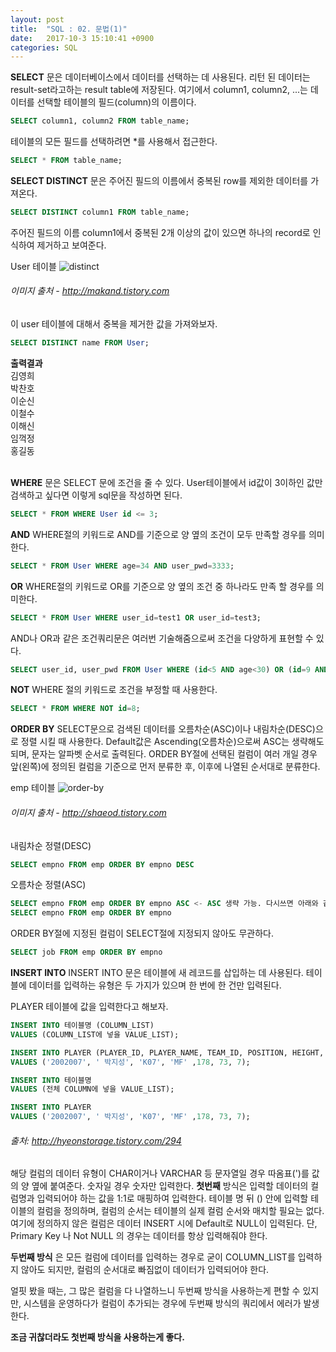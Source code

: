 ```yaml
---
layout: post
title:  "SQL : 02. 문법(1)"
date:   2017-10-3 15:10:41 +0900
categories: SQL
---
```



**SELECT** 문은 데이터베이스에서 데이터를 선택하는 데 사용된다. 리턴 된 데이터는 result-set라고하는 result table에 저장된다. 여기에서 column1, column2, ...는 데이터를 선택할 테이블의 필드(column)의 이름이다.

```sql
SELECT column1, column2 FROM table_name;
```

테이블의 모든 필드를 선택하려면 \*를 사용해서 접근한다.

```sql
SELECT * FROM table_name;
```

**SELECT DISTINCT** 문은 주어진 필드의 이름에서 중복된 row를 제외한 데이터를 가져온다.

```sql
SELECT DISTINCT column1 FROM table_name;
```

주어진 필드의 이름 column1에서 중복된 2개 이상의 값이 있으면 하나의 record로 인식하여 제거하고 보여준다.




User 테이블
![distinct](../../../../assets/media/images/sql-002/001-distinct.png?raw=true)
###### 이미지 출처 - http://makand.tistory.com

이 user 테이블에 대해서 중복을 제거한 값을 가져와보자.

```sql
SELECT DISTINCT name FROM User;
```

**출력결과** <br>
김영희<br>
박찬호<br>
이순신<br>
이철수<br>
이해신<br>
임꺽정<br>
홍길동<br><br>

**WHERE** 문은 SELECT 문에 조건을 줄 수 있다. User테이블에서 id값이 3이하인 값만 검색하고 싶다면 이렇게 sql문을 작성하면 된다.

```sql
SELECT * FROM WHERE User id <= 3;
```

**AND** WHERE절의 키워드로 AND를 기준으로 양 옆의 조건이 모두 만족할 경우를 의미한다.

```sql
SELECT * FROM User WHERE age=34 AND user_pwd=3333;
```

**OR** WHERE절의 키워드로 OR를 기준으로 양 옆의 조건 중 하나라도 만족 할 경우를 의미한다.

```sql
SELECT * FROM User WHERE user_id=test1 OR user_id=test3;
```

AND나 OR과 같은 조건쿼리문은 여러번 기술해줌으로써 조건을 다양하게 표현할 수 있다.

```sql
SELECT user_id, user_pwd FROM User WHERE (id<5 AND age<30) OR (id=9 AND age<30)
```

**NOT** WHERE 절의 키워드로 조건을 부정할 때 사용한다.

```sql
SELECT * FROM WHERE NOT id=8;
```

**ORDER BY** SELECT문으로 검색된 데이터를 오름차순(ASC)이나 내림차순(DESC)으로 정렬 시킬 때 사용한다.
Default값은 Ascending(오름차순)으로써 ASC는 생략해도 되며, 문자는 알파벳 순서로 출력된다. ORDER BY절에 선택된 컬럼이 여러 개일 경우 앞(왼쪽)에 정의된 컬럼을 기준으로 먼저 분류한 후, 이후에 나열된 순서대로 분류한다.

emp 테이블
![order-by](../../../../assets/media/images/sql-002/002-order-by.png?raw=true)

###### 이미지 출처 - http://shaeod.tistory.com

내림차순 정렬(DESC)

```sql
SELECT empno FROM emp ORDER BY empno DESC
```

오름차순 정렬(ASC)

```sql
SELECT empno FROM emp ORDER BY empno ASC <- ASC 생략 가능. 다시쓰면 아래와 같다.
SELECT empno FROM emp ORDER BY empno   
```

ORDER BY절에 지정된 컬럼이 SELECT절에 지정되지 않아도 무관하다.

```sql
SELECT job FROM emp ORDER BY empno
```

**INSERT INTO** INSERT INTO 문은 테이블에 새 레코드를 삽입하는 데 사용된다. 테이블에 데이터를 입력하는 유형은 두 가지가 있으며 한 번에 한 건만 입력된다.

PLAYER 테이블에 값을 입력한다고 해보자.

```sql
INSERT INTO 테이블명 (COLUMN_LIST)
VALUES (COLUMN_LIST에 넣을 VALUE_LIST);

INSERT INTO PLAYER (PLAYER_ID, PLAYER_NAME, TEAM_ID, POSITION, HEIGHT, WEIGHT, BACK_NO)
VALUES ('2002007', ' 박지성', 'K07', 'MF' ,178, 73, 7);
```

```sql
INSERT INTO 테이블명
VALUES (전체 COLUMN에 넣을 VALUE_LIST);

INSERT INTO PLAYER
VALUES ('2002007', ' 박지성', 'K07', 'MF' ,178, 73, 7);
```

###### 출처: http://hyeonstorage.tistory.com/294

해당 컬럼의 데이터 유형이 CHAR이거나 VARCHAR 등 문자열일 경우 따옴표(')를 값의 양 옆에 붙여준다. 숫자일 경우 숫자만 입력한다. **첫번째** 방식은 입력할 데이터의 컬럼명과 입력되어야 하는 값을 1:1로 매핑하여 입력한다. 테이블 명 뒤 () 안에 입력할 테이블의 컬럼을 정의하며, 컬럼의 순서는 테이블의 실제 컬럼 순서와 매치할 필요는 없다. 여기에 정의하지 않은 컬럼은 데이터 INSERT 시에 Default로 NULL이 입력된다. 단, Primary Key 나 Not NULL 의 경우는 데이터를 항상 입력해줘야 한다.

**두번째 방식** 은 모든 컬럼에 데이터를 입력하는 경우로 굳이 COLUMN_LIST를 입력하지 않아도 되지만, 컬럼의 순서대로 빠짐없이 데이터가 입력되어야 한다.

얼핏 봤을 때는, 그 많은 컬럼을 다 나열하느니 두번째 방식을 사용하는게 편할 수 있지만, 시스템을 운영하다가 컬럼이 추가되는 경우에 두번째 방식의 쿼리에서 에러가 발생한다.

**조금 귀찮더라도 첫번째 방식을 사용하는게 좋다.**
